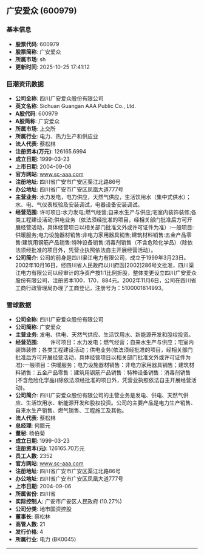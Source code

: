 ## 广安爱众 (600979)

### 基本信息

- **股票代码**: 600979
- **股票简称**: 广安爱众
- **所属市场**: sh
- **更新时间**: 2025-10-25 17:41:12

### 巨潮资讯数据

- **公司全称**: 四川广安爱众股份有限公司
- **英文名称**: Sichuan Guangan AAA Public Co., Ltd.
- **A股代码**: 600979
- **A股简称**: 广安爱众
- **所属市场**: 上交所
- **所属行业**: 电力、热力生产和供应业
- **法人代表**: 蔡松林
- **注册资本(万元)**: 126165.6994
- **成立日期**: 1999-03-23
- **上市日期**: 2004-09-06
- **官方网站**: www.sc-aaa.com
- **注册地址**: 四川省广安市广安区渠江北路86号
- **办公地址**: 四川省广安市广安区凤凰大道777号
- **主营业务**: 水力发电，电力供应，天然气供应，生活饮用水（集中式供水）；水、电、气仪表校验及安装调试，电器设备安装调试。
- **经营范围**: 许可项日:水力发电;燃气经营;自来水生产与供应;宅室内装饰装修;各类工程建设活动;供电业务（依法须经批准的项目，经相关部门批准后方可开展经营活动，具体经营项日以相关部门批准文外或许可证件为准）:一般项目:供暖服务;电力设施器材销售:非电力家用器具销售;建筑材料销售:五金产品零售:建筑用钢筋产品销售:特种设备销售:消毒剂销售（不含危险化学品）（除依法须经批准的项日外，凭营业执照依法自主开展经营活动）。
- **公司简介**: 公司的前身是四川渠江电力有限公司，成立于1999年3月23日。2002年10月16日，经四川省人民政府以川府函[2002]286号文批准，四川渠江电力有限公司以经审计的净资产按1:1比例折股，整体变更设立四川广安爱众股份有限公司，注册资本100，170，884元。2002年11月6日，公司在四川省工商行政管理局办理了工商登记，注册号为：5100001814993。

### 雪球数据

- **公司全称**: 四川广安爱众股份有限公司
- **公司简称**: 广安爱众
- **主营业务**: 发电、供电、天然气供应、生活饮用水、新能源开发和股权投资。
- **经营范围**: 　　许可项目：水力发电；燃气经营；自来水生产与供应；宅室内装饰装修；各类工程建设活动；供电业务(依法须经批准的项目，经相关部门批准后方可开展经营活动，具体经营项日以相关部门批准文外或许可证件为准):一般项目：供暖服务；电力设施器材销售：非电力家用器具销售；建筑材料销售：五金产品零售：建筑用钢筋产品销售：特种设备销售：消毒剂销售(不含危险化学品)(除依法须经批准的项日外，凭营业执照依法自主开展经营活动)。
- **公司简介**: 四川广安爱众股份有限公司的主营业务是发电、供电、天然气供应、生活饮用水、新能源开发和股权投资。公司的主要产品是电力生产销售、自来水生产销售、燃气销售、工程施工及其他。
- **法人代表**: 蔡松林
- **总经理**: 何腊元
- **董秘**: 杨伯菊
- **成立日期**: 1999-03-23
- **注册资本(元)**: 126165.70万元
- **员工人数**: 2352
- **官方网站**: www.sc-aaa.com
- **注册地址**: 四川省广安市广安区渠江北路86号
- **办公地址**: 四川省广安市广安区凤凰大道777号
- **上市日期**: 2004-09-06
- **所属省份**: 四川省
- **实际控制人**: 广安市广安区人民政府 (10.27%)
- **公司分类**: 地市国资控股
- **董事长**: 蔡松林
- **高管人数**: 21
- **发行价格**: 4
- **所属行业**: 电力 (BK0045)

---